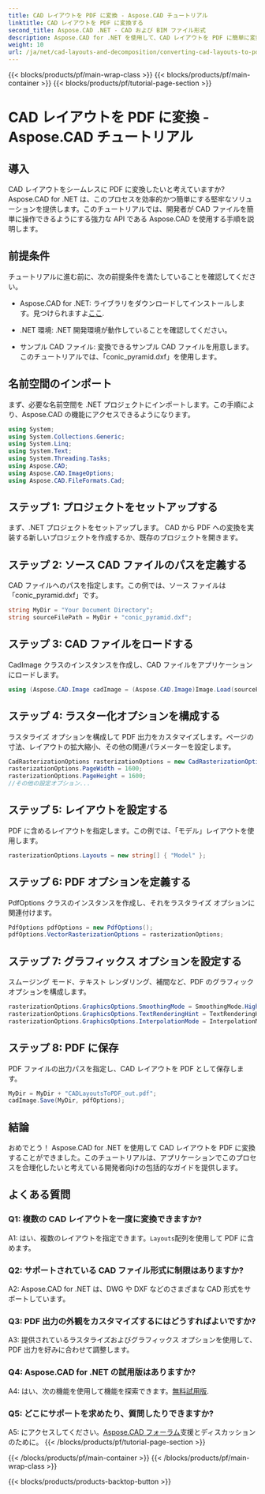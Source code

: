 ```yaml
---
title: CAD レイアウトを PDF に変換 - Aspose.CAD チュートリアル
linktitle: CAD レイアウトを PDF に変換する
second_title: Aspose.CAD .NET - CAD および BIM ファイル形式
description: Aspose.CAD for .NET を使用して、CAD レイアウトを PDF に簡単に変換します。シームレスな統合については、ステップバイステップのガイドに従ってください。
weight: 10
url: /ja/net/cad-layouts-and-decomposition/converting-cad-layouts-to-pdf/
---
```


{{< blocks/products/pf/main-wrap-class >}}
{{< blocks/products/pf/main-container >}}
{{< blocks/products/pf/tutorial-page-section >}}

# CAD レイアウトを PDF に変換 - Aspose.CAD チュートリアル

## 導入

CAD レイアウトをシームレスに PDF に変換したいと考えていますか? Aspose.CAD for .NET は、このプロセスを効率的かつ簡単にする堅牢なソリューションを提供します。このチュートリアルでは、開発者が CAD ファイルを簡単に操作できるようにする強力な API である Aspose.CAD を使用する手順を説明します。

## 前提条件

チュートリアルに進む前に、次の前提条件を満たしていることを確認してください。

-  Aspose.CAD for .NET: ライブラリをダウンロードしてインストールします。見つけられますよ[ここ](https://releases.aspose.com/cad/net/).

- .NET 環境: .NET 開発環境が動作していることを確認してください。

- サンプル CAD ファイル: 変換できるサンプル CAD ファイルを用意します。このチュートリアルでは、「conic_pyramid.dxf」を使用します。

## 名前空間のインポート

まず、必要な名前空間を .NET プロジェクトにインポートします。この手順により、Aspose.CAD の機能にアクセスできるようになります。

```csharp
using System;
using System.Collections.Generic;
using System.Linq;
using System.Text;
using System.Threading.Tasks;
using Aspose.CAD;
using Aspose.CAD.ImageOptions;
using Aspose.CAD.FileFormats.Cad;
```

## ステップ 1: プロジェクトをセットアップする

まず、.NET プロジェクトをセットアップします。 CAD から PDF への変換を実装する新しいプロジェクトを作成するか、既存のプロジェクトを開きます。

## ステップ 2: ソース CAD ファイルのパスを定義する

CAD ファイルへのパスを指定します。この例では、ソース ファイルは「conic_pyramid.dxf」です。

```csharp
string MyDir = "Your Document Directory";
string sourceFilePath = MyDir + "conic_pyramid.dxf";
```

## ステップ 3: CAD ファイルをロードする

CadImage クラスのインスタンスを作成し、CAD ファイルをアプリケーションにロードします。

```csharp
using (Aspose.CAD.Image cadImage = (Aspose.CAD.Image)Image.Load(sourceFilePath))
```

## ステップ 4: ラスター化オプションを構成する

ラスタライズ オプションを構成して PDF 出力をカスタマイズします。ページの寸法、レイアウトの拡大縮小、その他の関連パラメーターを設定します。

```csharp
CadRasterizationOptions rasterizationOptions = new CadRasterizationOptions();
rasterizationOptions.PageWidth = 1600;
rasterizationOptions.PageHeight = 1600;
//その他の設定オプション...
```

## ステップ 5: レイアウトを設定する

PDF に含めるレイアウトを指定します。この例では、「モデル」レイアウトを使用します。

```csharp
rasterizationOptions.Layouts = new string[] { "Model" };
```

## ステップ 6: PDF オプションを定義する

PdfOptions クラスのインスタンスを作成し、それをラスタライズ オプションに関連付けます。

```csharp
PdfOptions pdfOptions = new PdfOptions();
pdfOptions.VectorRasterizationOptions = rasterizationOptions;
```

## ステップ 7: グラフィックス オプションを設定する

スムージング モード、テキスト レンダリング、補間など、PDF のグラフィック オプションを構成します。

```csharp
rasterizationOptions.GraphicsOptions.SmoothingMode = SmoothingMode.HighQuality;
rasterizationOptions.GraphicsOptions.TextRenderingHint = TextRenderingHint.AntiAliasGridFit;
rasterizationOptions.GraphicsOptions.InterpolationMode = InterpolationMode.HighQualityBicubic;
```

## ステップ 8: PDF に保存

PDF ファイルの出力パスを指定し、CAD レイアウトを PDF として保存します。

```csharp
MyDir = MyDir + "CADLayoutsToPDF_out.pdf";
cadImage.Save(MyDir, pdfOptions);
```

## 結論

おめでとう！ Aspose.CAD for .NET を使用して CAD レイアウトを PDF に変換することができました。このチュートリアルは、アプリケーションでこのプロセスを合理化したいと考えている開発者向けの包括的なガイドを提供します。

## よくある質問

### Q1: 複数の CAD レイアウトを一度に変換できますか?

 A1: はい、複数のレイアウトを指定できます。`Layouts`配列を使用して PDF に含めます。

### Q2: サポートされている CAD ファイル形式に制限はありますか?

A2: Aspose.CAD for .NET は、DWG や DXF などのさまざまな CAD 形式をサポートしています。

### Q3: PDF 出力の外観をカスタマイズするにはどうすればよいですか?

A3: 提供されているラスタライズおよびグラフィックス オプションを使用して、PDF 出力を好みに合わせて調整します。

### Q4: Aspose.CAD for .NET の試用版はありますか?

 A4: はい、次の機能を使用して機能を探索できます。[無料試用版](https://releases.aspose.com/).

### Q5: どこにサポートを求めたり、質問したりできますか?

A5: にアクセスしてください。[Aspose.CAD フォーラム](https://forum.aspose.com/c/cad/19)支援とディスカッションのために。
{{< /blocks/products/pf/tutorial-page-section >}}

{{< /blocks/products/pf/main-container >}}
{{< /blocks/products/pf/main-wrap-class >}}

{{< blocks/products/products-backtop-button >}}
